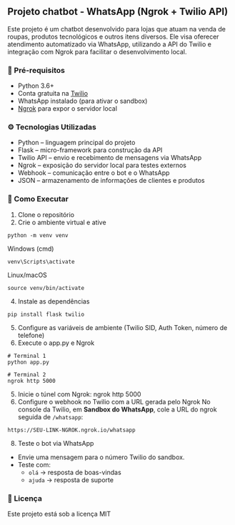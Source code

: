 ## Projeto chatbot - WhatsApp (Ngrok + Twilio API)
Este projeto é um chatbot desenvolvido para lojas que atuam na venda de roupas, produtos tecnológicos e outros itens diversos. Ele visa oferecer atendimento automatizado via WhatsApp, utilizando a API do Twilio e integração com Ngrok para facilitar o desenvolvimento local.


### 🔧 Pré-requisitos
- Python 3.6+
- Conta gratuita na [Twilio](https://www.twilio.com/)
- WhatsApp instalado (para ativar o sandbox)
- [Ngrok](https://ngrok.com) para expor o servidor local

### ⚙️ Tecnologias Utilizadas
- Python – linguagem principal do projeto
- Flask – micro-framework para construção da API
- Twilio API – envio e recebimento de mensagens via WhatsApp
- Ngrok – exposição do servidor local para testes externos
- Webhook – comunicação entre o bot e o WhatsApp
- JSON  – armazenamento de informações de clientes e produtos

### 🚀 Como Executar
1. Clone o repositório
2. Crie o ambiente virtual e ative
```shell
python -m venv venv
```
Windows (cmd)
```shell
venv\Scripts\activate
```
Linux/macOS
```shell
source venv/bin/activate
```

4. Instale as dependências
```
pip install flask twilio
```
5. Configure as variáveis de ambiente (Twilio SID, Auth Token, número de telefone)
6. Execute o app.py e Ngrok

```
# Terminal 1
python app.py

# Terminal 2
ngrok http 5000

```
5. Inicie o túnel com Ngrok: ngrok http 5000
6. Configure o webhook no Twilio com a URL gerada pelo Ngrok
No console da Twilio, em **Sandbox do WhatsApp**, cole a URL do ngrok seguida de `/whatsapp`:
```
https://SEU-LINK-NGROK.ngrok.io/whatsapp
```
8. Teste o bot via WhatsApp
- Envie uma mensagem para o número Twilio do sandbox.
- Teste com:
    - `olá` → resposta de boas-vindas
    - `ajuda` → resposta de suporte

### 📄 Licença
Este projeto está sob a licença MIT
